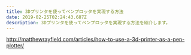 ```yaml
---
title: 3Dプリンタを使ってペンプロッタを実現する方法
date: 2019-02-25T02:24:43.687Z
description: 3Dプリンタを使ってペンプロッタを実現する方法を紹介します。
---
```

http://matthewrayfield.com/articles/how-to-use-a-3d-printer-as-a-pen-plotter/
